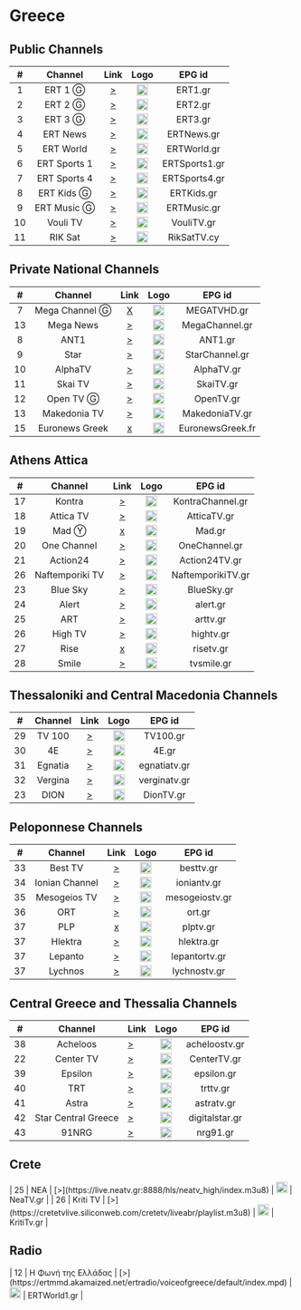 <h1>Greece</h1>

<h2>Public Channels</h2>


| #  |      Channel       |                                         Link                                          |                                                            Logo                                                             |    EPG id     |
|:--:|:------------------:|:-------------------------------------------------------------------------------------:|:---------------------------------------------------------------------------------------------------------------------------:|:-------------:|
| 1  |      ERT 1 Ⓖ       |        [>](https://ertflix.ascdn.broadpeak.io/ertlive/ert1/default/index.mpd)         |                                  <img height="20" src="https://i.imgur.com/WWMe8IY.png"/>                                   |    ERT1.gr    |
| 2  |      ERT 2 Ⓖ       |            [>](https://ertflix.ascdn.broadpeak.io/ert2/default/index.mpd)             |                                  <img height="20" src="https://i.imgur.com/pcusPFl.png"/>                                   |    ERT2.gr    |
| 3  |      ERT 3 Ⓖ       |        [>](https://ertflix.ascdn.broadpeak.io/ertlive/ert3/default/index.mpd)         |                                  <img height="20" src="https://i.imgur.com/KyhzDRm.png"/>                                   |    ERT3.gr    |
| 4  |      ERT News      |      [>](https://ertflix.ascdn.broadpeak.io/ertlive/ertnews/default/index.m3u8)       |                                  <img height="20" src="https://i.imgur.com/saIGLvr.png"/>                                   |  ERTNews.gr   |
| 5  |     ERT World      | [>](https://ertflix-ertworld.siliconweb.com/mpegts/618618_3479286/master_mpegts.m3u8) |                                  <img height="20" src="https://i.imgur.com/KsMTWYw.png"/>                                   |  ERTWorld.gr  |
| 6  |    ERT Sports 1    |     [>](https://ertflix-ertsports1.siliconweb.com/cmaf/618618_3479292/index.mpd)      |                                  <img height="20" src="https://i.imgur.com/gebWmAB.png"/>                                   | ERTSports1.gr |
| 7  |    ERT Sports 4    |      [>](https://ertflix.ascdn.broadpeak.io/ertlive/seasonal/default/index.mpd)       |                                  <img height="20" src="https://i.imgur.com/KsMTWYw.png"/>                                   | ERTSports4.gr |
| 8  |     ERT Kids Ⓖ     |                         [>](https://ertflix.akamaized.net/ertlive/kids/default/index.m3u8)                          |                                           <img height="20" src="https://i.imgur.com/XkSR66q.png"/>                                           |  ERTKids.gr   |
| 9  |    ERT Music Ⓖ     |                         [>](https://ertflix.akamaized.net/ertlive/music/default/index.m3u8)                         |                                           <img height="20" src="https://i.imgur.com/VrKgtfY.png"/>                                           |  ERTMusic.gr  |
| 10 |      Vouli TV      |         [>](https://ertflix.akamaized.net/ertlive/vouliexp/default/index.mpd)         |                                  <img height="20" src="https://i.imgur.com/1vqW7lc.png"/>                                   |  VouliTV.gr   |
| 11 |      RIK Sat       |                [>](https://l3.cloudskep.com/cybcsat/abr/playlist.m3u8)                |                                  <img height="20" src="https://i.imgur.com/9edlXHP.png"/>                                   |  RikSatTV.cy  |



<h2>Private National Channels</h2>

| #  |    Channel     |                                                                                                                                                                                                                                                                                                                                                                      Link                                                                                                                                                                                                                                                                                                                                                                       |                                                                    Logo                                                                    |      EPG id      |
|:--:|:--------------:|:-----------------------------------------------------------------------------------------------------------------------------------------------------------------------------------------------------------------------------------------------------------------------------------------------------------------------------------------------------------------------------------------------------------------------------------------------------------------------------------------------------------------------------------------------------------------------------------------------------------------------------------------------------------------------------------------------------------------------------------------------:|:------------------------------------------------------------------------------------------------------------------------------------------:|:----------------:|
| 7  | Mega Channel Ⓖ |                                                                                                                                                                                                                                                                                                                        [X](https://c98db5952cb54b358365984178fb898a.msvdn.net/live/S86713049/gonOwuUacAxM/playlist.m3u8)                                                                                                                                                                                                                                                                                                                        |                                          <img height="20" src="https://i.imgur.com/TjLy6KT.png"/>                                          |   MEGATVHD.gr    |#
| 13 |         Mega News          |          [>](https://c98db5952cb54b358365984178fb898a.msvdn.net/live/S99841657/NU0xOarAMJ5X/playlist.m3u8)          |                                           <img height="20" src="https://i.imgur.com/Z3k7iA0.png"/>                                           |       MegaChannel.gr        |
| 8  |      ANT1      |                                                                                                                                                                                                                                                                                                                 [>](https://lcdn.antennaplus.gr/r86d08d448885424196f6cd3ddc5d1489/eu-central-1/6415884360001/playlist_dvr.m3u8)                                                                                                                                                                                                                                                                                                                 |                                          <img height="20" src="https://i.imgur.com/xDdVa9U.png"/>                                          |     ANT1.gr      |
| 9  |      Star      |                                                                                                                                                                                                                                                                                                                                       [>](https://livestar.siliconweb.com/starvod/star_int/star_int.m3u8)                                                                                                                                                                                                                                                                                                                                       |                                          <img height="20" src="https://i.imgur.com/Hp0stVQ.png"/>                                          |  StarChannel.gr  |
| 10 |    AlphaTV     |                                                                                                                                                                                                                                                                                                                                   [>](https://alphatvlive2.siliconweb.com/alphatvlive/live_abr/playlist.m3u8)                                                                                                                                                                                                                                                                                                                                   |                                          <img height="20" src="https://i.imgur.com/bAVGX0l.png"/>                                          |    AlphaTV.gr    |
| 11 |    Skai TV     |                                                                                                                                                                                                                                                                                                                                         [>](http://skai-live.siliconweb.com/media/cambria4/index.m3u8)                                                                                                                                                                                                                                                                                                                                          |                                          <img height="20" src="https://i.imgur.com/TSg7B8X.png"/>                                          |    SkaiTV.gr     |
| 12 |   Open TV Ⓖ    |                                                                                                                                                                                                                                                                                                                                                     [>](https://s.tvopen.gr/onlygreece.mp4)                                                                                                                                                                                                                                                                                                                                                     |                                          <img height="20" src="https://i.imgur.com/HzBmvPT.png"/>                                          |    OpenTV.gr     |
| 13 |  Makedonia TV  |                                                                                                                                                                                                                                                                                                                 [>](https://lcdn.antennaplus.gr/r444865966c0847fca53b9b0c133af7a9/eu-central-1/6415884360001/playlist_dvr.m3u8)                                                                                                                                                                                                                                                                                                                 |                                          <img height="20" src="https://i.imgur.com/90iDHbQ.png"/>                                          |  MakedoniaTV.gr  |
| 15 | Euronews Greek | [x](https://manifest.googlevideo.com/api/manifest/hls_variant/expire/1708135889/ei/ccHPZYOfNpa41wLw85rgDA/ip/2001%3A9e8%3A22c%3Aee00%3A57a2%3Aeb3%3Ac696%3Aa762/id/uWIhV9gQClg.2/source/yt_live_broadcast/requiressl/yes/xpc/EgVo2aDSNQ%3D%3D/hfr/1/playlist_duration/30/manifest_duration/30/maudio/1/spc/UWF9f-6IDVTs5-2dy0AVeKcl5_pllEQhIzC1P6ZQqfg1nWU/vprv/1/go/1/pacing/0/nvgoi/1/keepalive/yes/fexp/24007246/dover/11/itag/0/playlist_type/DVR/sparams/expire%2Cei%2Cip%2Cid%2Csource%2Crequiressl%2Cxpc%2Chfr%2Cplaylist_duration%2Cmanifest_duration%2Cmaudio%2Cspc%2Cvprv%2Cgo%2Citag%2Cplaylist_type/sig/AJfQdSswRgIhAKHKG1xVSTvOPOLOfAtgYGxjT5TXFh2fpuXgX3_N52NlAiEA2nRFl4bWATy1aF6dOwQLfrm1MlDEZT2BWJUOBYET0wE%3D/file/index.m3u8) | <img height="20" src="https://upload.wikimedia.org/wikipedia/commons/thumb/4/46/Euronews_2016_logo.svg/640px-Euronews_2016_logo.svg.png"/> | EuronewsGreek.fr |

<h2>Athens Attica</h2>

| #  |   Channel    |                                                             Link                                                              |                           Logo                           |      EPG id      |
|:--:|:------------:|:-----------------------------------------------------------------------------------------------------------------------------:|:--------------------------------------------------------:|:----------------:|
| 17 |    Kontra    |                              [>](https://kontralive.siliconweb.com/live/kontratv/playlist.m3u8)                               | <img height="20" src="https://i.imgur.com/ROZ9VfV.png"/> | KontraChannel.gr |
| 18 |  Attica TV   |                           [>](https://atticatv.siliconweb.com/atticatv/atticaliveabr/playlist.m3u8)                           | <img height="20" src="https://i.imgur.com/IEBVE91.png"/> |   AtticaTV.gr    |
| 19 |    Mad Ⓨ     |                                                             [x]()                                                             | <img height="20" src="https://i.imgur.com/OTTxxGe.png"/> |      Mad.gr      |
| 20 | One Channel  |                               [>](https://onechannel.siliconweb.com/one/stream/chunks_dvr.m3u8)                               | <img height="20" src="https://i.imgur.com/GwKaHbM.png"/> |  OneChannel.gr   |
| 21 |   Action24   |                            [>](https://actionlive.siliconweb.com/actionabr/actiontv/playlist.m3u8)                            | <img height="20" src="https://i.imgur.com/Zi1YohT.png"/> |  Action24TV.gr   |
| 26 |      Naftemporiki TV       |      [>](https://stream-188125.castr.net/631af9c016e5eace19ff9a5b/live_048998706a2311ee83b33fe7fbad252d/index.fmp4.m3u8)      |                                           <img height="20" src="https://i.imgur.com/9OFdMud.png"/>                                           |      NaftemporikiTV.gr      |
| 23 |   Blue Sky   |                            [>](https://cdn5.smart-tv-data.com/bluesky/bluesky-live/playlist.m3u8)                             | <img height="20" src="https://i.imgur.com/rzuQslM.png"/> |    BlueSky.gr    |
| 24 |    Alert     |                                   [>](https://itv.streams.ovh/ALEERT/ALEERT/playlist.m3u8)                                    | <img height="20" src="https://i.imgur.com/xqa87lG.png"/> |     alert.gr     |
| 25 |     ART      |                                   [>](https://rumble.com/live-hls-dvr/6ycxf0/playlist.m3u8)                                   | <img height="20" src="https://i.imgur.com/7TyUxLj.png"/> |     arttv.gr     |
| 26 |   High TV    |                                   [>](https://live.streams.ovh/hightv/hightv/playlist.m3u8)                                   | <img height="20" src="https://i.imgur.com/wHzCGry.png"/> |    hightv.gr     |
| 27 |     Rise     | [x](http://ovh-edge-h.evrideo.com:8080/23e234f2-aec8-4804-b694-4cdd71d2d48d_MONITORING_HLS/video_240p_WEBRTC_MONITORING.m3u8) | <img height="20" src="https://i.imgur.com/B6ZtqJ8.png"/> |    risetv.gr     |
| 28 |    Smile     |                                     [>](https://s1.cystream.net/live/smile/playlist.m3u8)                                     | <img height="20" src="https://i.imgur.com/Ax6K20a.png"/> |    tvsmile.gr    |


<h2>Thessaloniki and Central Macedonia Channels</h2>

| #  | Channel |                                   Link                                   |                           Logo                           |    EPG id    |
|:--:|:-------:|:------------------------------------------------------------------------:|:--------------------------------------------------------:|:------------:|
| 29 | TV 100  |           [>](https://panel.gwebstream.eu:19360/tv100skg/tv100skg.m3u8)            | <img height="20" src="https://i.imgur.com/9rtf8OR.png"/> |   TV100.gr   |
| 30 |   4E    |  [>](http://eu2.tv4e.gr:1935/live/myStream.sdp/playlist.m3u8)  | <img height="20" src="https://i.imgur.com/Ed085oJ.png"/> |    4E.gr     |
| 31 | Egnatia |    [>](https://video.streams.ovh:1936/egnatiatv/egnatiatv/index.m3u)     | <img height="20" src="https://i.imgur.com/zuyYIca.png"/> | egnatiatv.gr |
| 32 | Vergina | [>](https://verginanews.gr:8443/hls_live/stream1.m3u8) | <img height="20" src="https://i.imgur.com/cpF6wvR.png"/> | verginatv.gr |
| 23 |            DION            |                                   [>](https://rtmp.win:3650/live/diontvlive.m3u8)                                   |                                           <img height="20" src="https://i.imgur.com/13MverN.png"/>                                           |          DionTV.gr          |

<h2>Peloponnese Channels</h2>

| #  |    Channel     |                                     Link                                     |                           Logo                           |     EPG id     |
|:--:|:--------------:|:----------------------------------------------------------------------------:|:--------------------------------------------------------:|:--------------:|
| 33 |    Best TV     |       [>](https://besttv.siliconweb.com/bestTV/live_abr/playlist.m3u8)       | <img height="20" src="https://i.imgur.com/VA13E3w.png"/> |   besttv.gr    |
| 34 | Ionian Channel |        [>](https://stream.ioniantv.gr/ionian/live_abr/playlist.m3u8)         | <img height="20" src="https://i.imgur.com/ADVYeQd.png"/> |  ioniantv.gr   |
| 35 |  Mesogeios TV  |             [>](https://rtmp.win:3793/live/mesogeiostvlive.m3u8)             | <img height="20" src="https://i.imgur.com/tr0Lf9K.png"/> | mesogeiostv.gr |
| 36 |      ORT       |          [>](https://fr.crystalweb.net:1936/ort/ort/playlist.m3u8)           | <img height="20" src="https://i.imgur.com/ytV3lbP.png"/> |     ort.gr     |
| 37 |      PLP       |      [x](https://www.hellasnet.tv/rest2.live.hn/w2r.plp/playlist.m3u8)       | <img height="20" src="https://i.imgur.com/2PTEChx.png">  |    plptv.gr    |
| 37 |    Hlektra     | [>](https://live20.bozztv.com/giatv/giatv-hlektratv/hlektratv/playlist.m3u8) | <img height="20" src="https://i.imgur.com/LbogUPS.png">  |   hlektra.gr   |
| 37 |    Lepanto     | [>](https://fr.crystalweb.net:1936/lepantotv/lepantotv/playlist.m3u8) | <img height="20" src="https://i.imgur.com/h6Tqe0k.png">  | lepantortv.gr  |
| 37 |    Lychnos     | [>](https://thor.mental-media.gr:19360/imp/imp.m3u8) | <img height="20" src="hhttps://i.imgur.com/JYSlBfY.png">  |  lychnostv.gr  |



<h2>Central Greece and Thessalia Channels</h2>

| #  |       Channel       | Link                                                                                                                                                                                                                                                                                                                                                                                                                                                                                                                                                                                                                                                                                                                                                                                                                                                                                                                                                                                                                                                                                                                                                                      |                           Logo                            |     EPG id     |
|:--:|:-------------------:|---------------------------------------------------------------------------------------------------------------------------------------------------------------------------------------------------------------------------------------------------------------------------------------------------------------------------------------------------------------------------------------------------------------------------------------------------------------------------------------------------------------------------------------------------------------------------------------------------------------------------------------------------------------------------------------------------------------------------------------------------------------------------------------------------------------------------------------------------------------------------------------------------------------------------------------------------------------------------------------------------------------------------------------------------------------------------------------------------------------------------------------------------------------------------|:---------------------------------------------------------:|:--------------:|
| 38 |      Acheloos       | [>](https://acheloostv.streamings.gr/live/stream/index.m3u8)                                                                                                                                                                                                                                                                                                                                                                                                                                                                                                                                                                                                                                                                                                                                                                                                                                                                                                                                                                                                                                                                                                                | <img height="20" src="https://i.imgur.com/5SVMxcu.png" /> | acheloostv.gr  |
| 22 |      Center TV      | [>](https://eu1.streams.gr:8081/centertv/index.m3u8)                                                                                                                                                                                                                                                                                                                                                                                                                                                                                                                                                                                                                                                                                                                                                                                                                                                                                                                                                                                                                                                                                                                      | <img height="20" src="https://i.imgur.com/52JW71Q.png"/>  |  CenterTV.gr   |
| 39 |       Epsilon       | [>](https://neon.streams.gr:8081/epsilontv/index.m3u8)                                                                                                                                                                                                                                                                                                                                                                                                                                                                                                                                                                                                                                                                                                                                                                                                                                                                                                                                                                                                                                                                                                                    | <img height="20" src="https://i.imgur.com/vUQSDvZ.png"/>  |   epsilon.gr   |
| 40 |         TRT         | [>](https://www.hellasnet.tv/rest2.live.hn/u2r.trt/playlist.m3u8)                                                                                                                                                                                                                                                                                                                                                                                                                                                                                                                                                                                                                                                                                                                                                                                                                                                                                                                                                                                                                                                                                                         | <img height="20" src="https://i.imgur.com/g0jPOcC.png"/>  |    trttv.gr    |
| 41 |        Astra        | [>](https://video-weaver.ber01.hls.ttvnw.net/v1/playlist/Cv4FUodmcdO-oYJfp1s6FzVOafSxyd2OQ2H09-7pfb8hHqpGATFERYyXaZMDCZPZtOVsXsZsLPLT7EKy8KuEio44LBrIvioRxJ3GX8npgvUbpH6tcDJekLpSz5BMuUZZivBwd4T3K3LIkNzz4i6DD2gr9UrJHFsaa2PGyY6kaVYzGSLS7h_CFBn5_Gq7t_3Oi8Uw5oREmI0YFFTQ7NgcqJnUZbNhzVYjPqII6fjRTGfSGYSi0R-bpYEOvcK8R-SfjJmIcXMR_W9PmkcXavAD4QHbYQgAA8Lf97H5XjvqsdrWM3tKvfxfeNPCyHQuGly4DUCvY14mXpB4WNGlc5-CO7LQ3jWmvQ0sFQilx8VQ365s2kjKAbmdf1MTGCoN16R7vVP9jsGmg30lP6uwCNriwC8WvFiJPXvWr4OyatAIf9CxFwnjiz7eSQ4I3hn5IUo-F2fqa_oeILnEJVIFKUD9dbO7yfkJTPF2bpLSVyo5mLozlD-RJEodAUmwIs3zN5_dNJhEs8irS0O8YNcZiJ1kFuqoMUmqSKQyZZ_4cFZOFdw-u1gUGaVA0fgR2pQMOf9vKTuAPM9c0Z5SNEqnQkLMmdwmzW63NY972maBWVujO7xdS8B6bbJb2Jw79AsV5PT6SlOqdGNv_N3IjFnrIr_KM07btb5ShD6weOrtr6tk2xTvZOlG7ZbyZCCKaUNnMZbB1QBfvVlfCLd5slmY7qfSFS0G1zVvohCM07nUI1FDvy9HQtNb6wdxzr6K0nDnZ4LTq65hnh23rGbd8CNA6T3NOnJCaoKW_bG9P3ggb_s7w22dVn_TRpm-YZqf0SXrTDbqMTLYGKoctPNV_SFgvM_iQAWo1lJ3gdod8XSMj1VhzeXSuTUmzSdL7zS4X5YIzLzkN6IgN0165Ib6U6SjJPxorCIZydYsvxDCD1RFMHeR97iezgWbECjS1Q5RlYLYqAV8QSCrBBjcMWbznq6hEhQQi3UYY6SCJvZ3mje1LdVcqDwBCNWrs1d1Jqk7avsPIFqCnBoMZV6duCnb7uOogtvCIAEqCWV1LXdlc3QtMjDWCQ.m3u8) | <img height="20" src="https://i.imgur.com/oYRPfZm.png"/>  |   astratv.gr   |
| 42 | Star Central Greece | [>](https://www.dailymotion.com/cdn/live/video/x8rkeb7.m3u8?sec=N88LC5JBq8ouQ8kZeHi5exoW2Sbkr1MHEQD98olACAqPNPQUGwarLP8sLga1BHu0&dmTs=52937&dmV1st=baa4dfed-ec1e-42ac-b4c6-d508240c3e24)                                                                                                                                                                                                                                                                                                                                                                                                                                                                                                                                                                                                                                                                                                                                                                                                                                                                                                                                                                                  | <img height="20" src="https://i.imgur.com/BTUEvxg.png"/>  | digitalstar.gr |
| 43 |        91NRG        | [>](http://tv.nrg91.gr:1935/onweb/live/master.m3u8)                                                                                                                                                                                                                                                                                                                                                                                                                                                                                                                                                                                                                                                                                                                                                                                                                                                                                                                                                                                                                                                                                                                       |  <img height="20" src="https://i.imgur.com/g1pCRRG.png">  |    nrg91.gr    |


<h2>Crete</h2>
| 25 |            NEA             |                              [>](https://live.neatv.gr:8888/hls/neatv_high/index.m3u8)                              |                                           <img height="20" src="https://i.imgur.com/nvNW8G7.png"/>                                           |          NeaTV.gr           |
| 26   |  Kriti TV | [>](https://cretetvlive.siliconweb.com/cretetv/liveabr/playlist.m3u8) | <img height="20" src="https://i.imgur.com/nvNW8G7.png"/> | KritiTv.gr |


<h2>Radio</h2>
| 12 | Η Φωνή της Ελλάδας |      [>](https://ertmmd.akamaized.net/ertradio/voiceofgreece/default/index.mpd)       | <img height="20" src="https://upload.wikimedia.org/wikipedia/el/thumb/5/58/VoiceOfGreece.svg/512px-VoiceOfGreece.svg.png"/> | ERTWorld1.gr  |